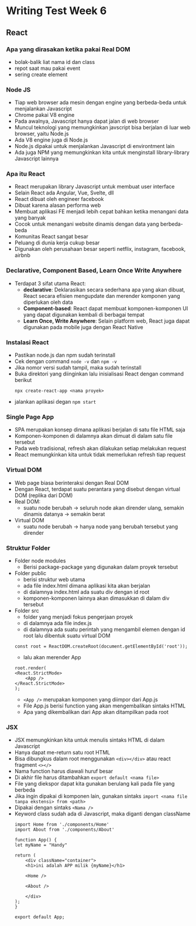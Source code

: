 # Writing Test Week 6

## **React**

### **Apa yang dirasakan ketika pakai Real DOM**
- bolak-balik liat nama id dan class
- repot saat mau pakai event
- sering create element

### **Node JS**
- Tiap web browser ada mesin dengan engine yang berbeda-beda untuk menjalankan Javascript
- Chrome pakai V8 engine
- Pada awalnya, Javascript hanya dapat jalan di web browser
- Muncul teknologi yang memungkinkan javscript bisa berjalan di luar web browser, yaitu Node.js
- Ada V8 engine juga di Node.js
- Node.js dipakai untuk menjalankan Javascript di environtment lain
- Ada juga NPM yang memungkinkan kita untuk menginstall library-library Javascript lainnya

### **Apa itu React**
- React merupakan library Javascript untuk membuat user interface
- Selain React ada Angular, Vue, Svelte, dll
- React dibuat oleh engineer facebook
- Dibuat karena alasan performa web
- Membuat aplikasi FE menjadi lebih cepat bahkan ketika menangani data yang banyak
- Cocok untuk menangani website dinamis dengan data yang berbeda-beda
- Komunitas React sangat besar
- Peluang di dunia kerja cukup besar
- Digunakan oleh perusahaan besar seperti netflix, instagram, facebook, airbnb

### **Declarative, Component Based, Learn Once Write Anywhere**
- Terdapat 3 sifat utama React:
    - **declarative**: Deklarasikan secara sederhana apa yang akan dibuat, React secara efisien mengupdate dan merender komponen yang diperlukan oleh data
    - **Component-based**: React dapat membuat komponen-komponen UI yang dapat digunakan kembali di berbagai tempat
    - **Learn Once, Write Anywhere**: Selain platform web, React juga dapat digunakan pada mobile juga dengan React Native

### **Instalasi React**
- Pastikan node.js dan npm sudah terinstall
- Cek dengan command `node -v` dan `npm -v`
- Jika nomor versi sudah tampil, maka sudah terinstall
- Buka direktori yang diinginkan lalu inisialisasi React dengan command berikut
    ```
    npx create-react-app <nama proyek>
    ```
- jalankan aplikasi degan `npm start`

### **Single Page App**
- SPA merupakan konsep dimana aplikasi berjalan di satu file HTML saja
- Komponen-komponen di dalamnya akan dimuat di dalam satu file tersebut
- Pada web tradisional, refresh akan dilakukan setiap melakukan request
- React memungkinkan kita untuk tidak memerlukan refresh tiap request

### **Virtual DOM**
- Web page biasa berinteraksi dengan Real DOM
- Dengan React, terdapat suatu perantara yang disebut dengan virtual DOM (replika dari DOM)
- Real DOM:
    - suatu node berubah -> seluruh node akan dirender ulang, semakin dinamis datanya -> semakin berat
- Virtual DOM
    - suatu node berubah -> hanya node yang berubah tersebut yang dirender

### **Struktur Folder**
- Folder node modules
    - Berisi package-package yang digunakan dalam proyek tersebut
- Folder public
    - berisi struktur web utama
    - ada file index.html dimana aplikasi kita akan berjalan
    - di dalamnya index.html ada suatu div dengan id root
    - komponen-komponen lainnya akan dimasukkan di dalam div tersebut
- Folder src
    - folder yang menjadi fokus pengerjaan proyek
    - di dalamnya ada file index.js
    - di dalamnya ada suatu perintah yang mengambil elemen dengan id root lalu dibentuk suatu virtual DOM
    ```
    const root = ReactDOM.createRoot(document.getElementById('root'));
    ```
    - lalu akan merender App
    ```
    root.render(
    <React.StrictMode>
        <App />
    </React.StrictMode>
    );
    ```
    - `<App />` merupakan komponen yang diimpor dari App.js
    - File App.js berisi function yang akan mengembalikan sintaks HTML
    - Apa yang dikembalikan dari App akan ditampilkan pada root

### **JSX**
- JSX memungkinkan kita untuk menulis sintaks HTML di dalam Javascript
- Hanya dapat me-return satu root HTML
- Bisa dibungkus dalam root menggunakan `<div></div>` atau react fragment `<></>`
- Nama function harus diawali huruf besar
- Di akhir file harus ditambahkan `export default <nama file>`
- File yang diekspor dapat kita gunakan berulang kali pada file yang berbeda
- Jika ingin dipakai di komponen lain, gunakan sintaks `import <nama file tanpa ekstensi> from <path>`
- Dipakai dengan sintaks `<Nama />`
- Keyword class sudah ada di Javascript, maka diganti dengan className
    ```
    import Home from './components/Home'
    import About from './components/About'

    function App() {
    let myName = "Handy"

    return (
        <div className="container">
        <h1>ini adalah APP milik {myName}</h1>

        <Home />

        <About />

        </div>
    );
    }

    export default App;
    ```